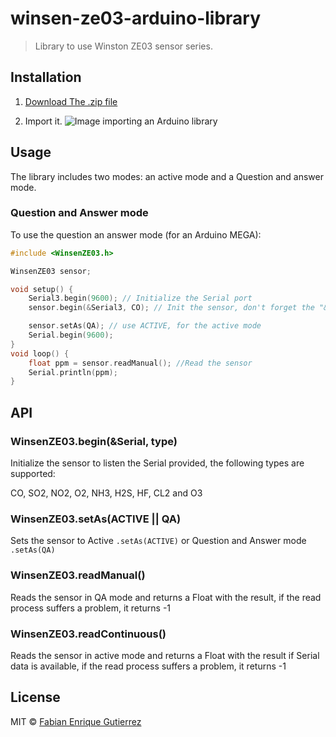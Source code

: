 # winsen-ze03-arduino-library

> Library to use Winston ZE03 sensor series.

## Installation

1) [Download The .zip file](https://github.com/fega/winsen-ze03-arduino-library/archive/master.zip)

2) Import it.
![Image importing an Arduino library](https://www.arduino.cc/en/uploads/Guide/ImportLibraryFromZIPFile.png)

## Usage

The library includes two modes: an active mode and a Question and answer mode.

### Question and Answer mode
To use the question an answer mode (for an Arduino MEGA):
```cpp
#include <WinsenZE03.h>

WinsenZE03 sensor;

void setup() {
    Serial3.begin(9600); // Initialize the Serial port
    sensor.begin(&Serial3, CO); // Init the sensor, don't forget the "&"

    sensor.setAs(QA); // use ACTIVE, for the active mode
    Serial.begin(9600);
}
void loop() {
    float ppm = sensor.readManual(); //Read the sensor
    Serial.println(ppm);
}
```
## API
### WinsenZE03.begin(&Serial, type)
Initialize the sensor to listen the Serial provided, the following types are supported:

CO,
SO2,
NO2,
O2,
NH3,
H2S,
HF,
CL2 and
O3
### WinsenZE03.setAs(ACTIVE || QA)
Sets the sensor to Active `.setAs(ACTIVE)`  or Question and Answer mode `.setAs(QA)`
### WinsenZE03.readManual()
Reads the sensor in QA mode and returns a Float with the result, if the read process suffers a problem, it returns -1

### WinsenZE03.readContinuous()
Reads the sensor in active mode and returns a Float with the result if Serial data is available, if the read process suffers a problem, it returns -1

## License

MIT © [Fabian Enrique Gutierrez](fabiangutierrez.co)
